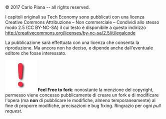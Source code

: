 © 2017 Carlo Piana -- all rights reserved.

I capitoli originali su Tech Economy sono pubblicati con una licenza Creative Commons Attribuzione – Non commerciale – Condividi allo stesso modo 2.5 (CC BY-NC-SA) il cui testo è disponibile a questo indirizzo http://creativecommons.org/licenses/by-nc-sa/2.5/it/legalcode

La pubblicazione sarà effettuata con una licenza che consenta la riproduzione. Ma ancora non ho deciso, e dipende anche dall'eventuale editore che fosse interessato.

![immagine punto](css/2016-04-07-punto_esclamativo.jpg) **Feel Free to fork**: nonostante la menzione del copyright, permesso viene concesso pubblicamente di creare un fork e di modificare l'opera (ma **non** di pubblicare le modifiche, almeno temporaneamente) al fine di proporre modifiche, precisazioni e bug fixing. Ringrazio per ogni _pull request_.
